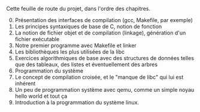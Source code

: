 Cette feuille de route du projet, dans l'ordre des chapitres.

0. Présentation des interfaces de compilation (gcc, Makefile, par exemple)
1. Les principes syntaxiques de base de C, notion de fonction
2. La notion de fichier objet et de compilation (linkage), génération d'un fichier exécutable
3. Notre premier programme avec Makefile et linker
4. Les bibliothèques les plus utilisées de la libc
5. Exercices algorithmiques de base avec des structures de données telles que des tableaux, des listes et éventuellement des arbres
6. Programmation du système
7. Le concept de compilation croisée, et le "manque de libc" qui lui est inhérent
8. Un peu de programmation système avec qemu, comme un simple noyau hello world et tout ça
9. Introduction à la programmation du système linux.
